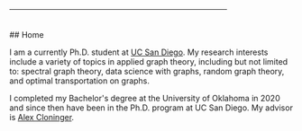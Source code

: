 <html>
    <script type="text/javascript" id="MathJax-script" async
    src="https://cdn.jsdelivr.net/npm/mathjax@3/es5/tex-mml-chtml.js">
    </script>
    <center>
        <table style="height: 21px;" width="100%">
            <tbody>
                <tr>
                <td style="width: 33%;"><h3><a href="index.md"><center>Home</center></a></h4></td>
                    <td style="width: 33%px;"><h3><a href="research.md"><center>Research</center></a></h4></td>
                    <td style="width: 33%px;"><h3><a href="blog.md"><center>Blog</center></a></h4></td>
                    <td style="width: 33%px;"><h3><a href="teaching.md"><center>Teaching</center></a></h4></td>
                </tr>
            </tbody>
        </table>
    </center>
</html>
## Home

I am a currently Ph.D. student at <a href="https://math.ucsd.edu/">UC San Diego</a>. My research interests include a variety of topics in applied graph theory, including but not limited to: spectral graph theory, data science with graphs, random graph theory, and optimal transportation on graphs.

I completed my Bachelor's degree at the University of Oklahoma in 2020 and since then have been in the Ph.D. program at UC San Diego. My advisor is <a href="https://sites.google.com/ucsd.edu/alexandercloninger/home">Alex Cloninger</a>.

<!-- \\(\int_a^b f(x)\mathrm{d}x\\)

$$\int_a^b f(x)\mathrm{d}x $$ -->
